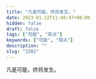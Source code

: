 ```yaml
---
title: "凡是可能，终将发生。"
date: 2023-01-22T11:48:47+08:00
hidden: false
draft: false
tags: ["可能", "观点"]
keywords: ["可能", "观点"]
description: ""
slug: "2202"
---
```


凡是可能，终将发生。
